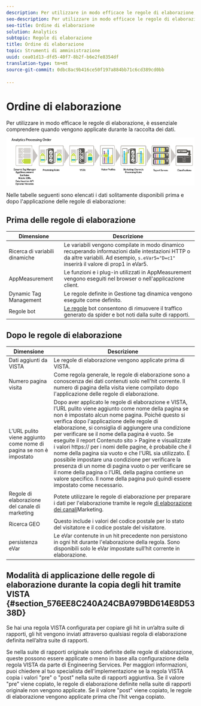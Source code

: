 ```yaml
---
description: Per utilizzare in modo efficace le regole di elaborazione, è essenziale comprendere quando vengono applicate durante la raccolta dei dati.
seo-description: Per utilizzare in modo efficace le regole di elaborazione, è essenziale comprendere quando vengono applicate durante la raccolta dei dati.
seo-title: Ordine di elaborazione
solution: Analytics
subtopic: Regole di elaborazione
title: Ordine di elaborazione
topic: Strumenti di amministrazione
uuid: cea01d13-dfd5-40f7-8b2f-b6e2fe8354df
translation-type: tm+mt
source-git-commit: 0dbc8ac9b416ce50f197a884bb71c6cd389cd0bb

---
```



# Ordine di elaborazione

Per utilizzare in modo efficace le regole di elaborazione, è essenziale comprendere quando vengono applicate durante la raccolta dei dati.

![](assets/analytics_processing_order_test.png)

Nelle tabelle seguenti sono elencati i dati solitamente disponibili prima e dopo l'applicazione delle regole di elaborazione:

## Prima delle regole di elaborazione

| Dimensione | Descrizione |
|--- |--- |
| Ricerca di variabili dinamiche | Le variabili vengono compilate in modo dinamico recuperando informazioni dalle intestazioni HTTP o da altre variabili. Ad esempio, `s.eVar5="D=c1"` inserirà il valore di prop1 in eVar5. |
| AppMeasurement | Le funzioni e i plug-in utilizzati in AppMeasurement vengono eseguiti nel browser o nell'applicazione client. |
| Dynamic Tag Management | Le regole definite in Gestione tag dinamica vengono eseguite come definito. |
| Regole bot | [Le regole](../../../../admin/admin/bot-removal/bot-rules.md) bot consentono di rimuovere il traffico generato da spider e bot noti dalla suite di rapporti. |

## Dopo le regole di elaborazione

| Dimensione | Descrizione |
|--- |--- |
| Dati aggiunti da VISTA | Le regole di elaborazione vengono applicate prima di VISTA. |
| Numero pagina visita | Come regola generale, le regole di elaborazione sono a conoscenza dei dati contenuti solo nell'hit corrente. Il numero di pagina della visita viene compilato dopo l'applicazione delle regole di elaborazione. |
| L’URL pulito viene aggiunto come nome di pagina se non è impostato | Dopo aver applicato le regole di elaborazione e VISTA, l’URL pulito viene aggiunto come nome della pagina se non è impostato alcun nome pagina. Poiché questo si verifica dopo l'applicazione delle regole di elaborazione, si consiglia di aggiungere una condizione per verificare se il nome della pagina è vuoto.  Se eseguite il report Contenuto sito &gt; Pagine e visualizzate i valori https:// per i nomi delle pagine, è probabile che il nome della pagina sia vuoto e che l'URL sia utilizzato.  È possibile impostare una condizione per verificare la presenza di un nome di pagina vuoto o per verificare se il nome della pagina o l’URL della pagina contiene un valore specifico. Il nome della pagina può quindi essere impostato come necessario. |
| Regole di elaborazione del canale di marketing | Potete utilizzare le regole di elaborazione per preparare i dati per l'elaborazione tramite le regole [di elaborazione dei canali](https://marketing.adobe.com/resources/help/en_US/mchannel/c_rules.html)Marketing. |
| Ricerca GEO | Questo include i valori del codice postale per lo stato del visitatore e il codice postale del visitatore. |
| persistenza eVar | Le eVar contenute in un hit precedente non persistono in ogni hit durante l'elaborazione della regola. Sono disponibili solo le eVar impostate sull’hit corrente in elaborazione. |

## Modalità di applicazione delle regole di elaborazione durante la copia degli hit tramite VISTA {#section_576EE8C240A24CBA979BD614E8D5338D}

Se hai una regola VISTA configurata per copiare gli hit in un’altra suite di rapporti, gli hit vengono inviati attraverso qualsiasi regola di elaborazione definita nell’altra suite di rapporti.

Se nella suite di rapporti originale sono definite delle regole di elaborazione, queste possono essere applicate o meno in base alla configurazione della regola VISTA da parte di Engineering Services. Per maggiori informazioni, puoi chiedere al tuo specialista dell'implementazione se la regola VISTA copia i valori "pre" o "post" nella suite di rapporti aggiuntiva. Se il valore "pre" viene copiato, le regole di elaborazione definite nella suite di rapporti originale non vengono applicate. Se il valore "post" viene copiato, le regole di elaborazione vengono applicate prima che l’hit venga copiato.
